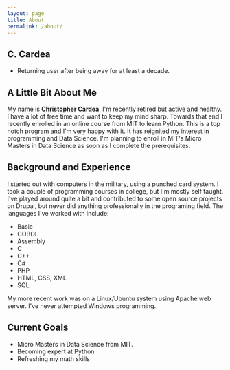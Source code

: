 ```yaml
---
layout: page
title: About
permalink: /about/
---
```

## C. Cardea
- Returning user after being away for at least a decade.

## A Little Bit About Me
My name is **Christopher Cardea**. I'm recently retired but active and healthy. I have a lot of free time and want to keep my mind sharp. Towards that end I recently enrolled in an online course from MIT to learn Python. This is a top notch program and I'm very happy with it. It has reignited my interest in programming and Data Science. I'm planning to enroll in MIT's Micro Masters in Data Science as soon as I complete the prerequisites. 

## Background and Experience
I started out with computers in the military, using a punched card system. I took a couple of programming courses in college, but I'm mostly self taught. I've played around quite a bit and contributed to some open source projects on Drupal, but never did anything professionally in the programing field. The languages I've worked with include:
- Basic
- COBOL
- Assembly
- C
- C++
- C#
- PHP
- HTML, CSS, XML
- SQL

My more recent work was on a Linux/Ubuntu system using Apache web server. I've never attempted Windows programming.

## Current Goals
* Micro Masters in Data Science from MIT.
* Becoming expert at Python
* Refreshing my math skills
